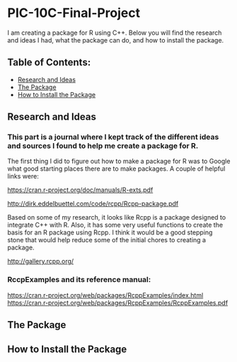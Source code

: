 # PIC-10C-Final-Project
I am creating a package for R using C++. Below you will find the research and ideas I had, what the package can do, and how to install the package.

## Table of Contents:
* [Research and Ideas](#chapter-1)
* [The Package](#chapter-2)
* [How to Install the Package](#chapter-3)

## Research and Ideas <a id="chapter-1"></a>
### This part is a journal where I kept track of the different ideas and sources I found to help me create a package for R.

The first thing I did to figure out how to make a package for R was to Google what good starting places there are to make packages. A couple of helpful links were:

https://cran.r-project.org/doc/manuals/R-exts.pdf

http://dirk.eddelbuettel.com/code/rcpp/Rcpp-package.pdf

Based on some of my research, it looks like Rcpp is a package designed to integrate C++ with R. Also, it has some very useful functions to create the basis for an R package using Rcpp. I think it would be a good stepping stone that would help reduce some of the initial chores to creating a package.

http://gallery.rcpp.org/

### RccpExamples and its reference manual:
https://cran.r-project.org/web/packages/RcppExamples/index.html
https://cran.r-project.org/web/packages/RcppExamples/RcppExamples.pdf





## The Package <a id="chapter-2"></a>

## How to Install the Package <a id="chapter-3"></a>


